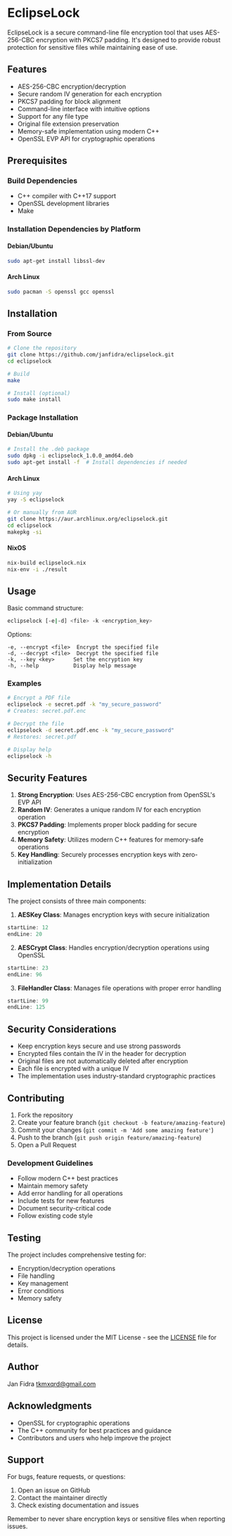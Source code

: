 # EclipseLock

EclipseLock is a secure command-line file encryption tool that uses AES-256-CBC encryption with PKCS7 padding. It's designed to provide robust protection for sensitive files while maintaining ease of use.

## Features

- AES-256-CBC encryption/decryption
- Secure random IV generation for each encryption
- PKCS7 padding for block alignment
- Command-line interface with intuitive options
- Support for any file type
- Original file extension preservation
- Memory-safe implementation using modern C++
- OpenSSL EVP API for cryptographic operations

## Prerequisites

### Build Dependencies
- C++ compiler with C++17 support
- OpenSSL development libraries
- Make

### Installation Dependencies by Platform

#### Debian/Ubuntu

```bash
sudo apt-get install libssl-dev
```
#### Arch Linux

```bash
sudo pacman -S openssl gcc openssl
```

## Installation

### From Source

```bash
# Clone the repository
git clone https://github.com/janfidra/eclipselock.git
cd eclipselock

# Build
make

# Install (optional)
sudo make install
```

### Package Installation

#### Debian/Ubuntu
```bash
# Install the .deb package
sudo dpkg -i eclipselock_1.0.0_amd64.deb
sudo apt-get install -f  # Install dependencies if needed
```

#### Arch Linux
```bash
# Using yay
yay -S eclipselock

# Or manually from AUR
git clone https://aur.archlinux.org/eclipselock.git
cd eclipselock
makepkg -si
```

#### NixOS
```bash
nix-build eclipselock.nix
nix-env -i ./result
```

## Usage

Basic command structure:
```bash
eclipselock [-e|-d] <file> -k <encryption_key>
```

Options:
```
-e, --encrypt <file>  Encrypt the specified file
-d, --decrypt <file>  Decrypt the specified file
-k, --key <key>      Set the encryption key
-h, --help           Display help message
```

### Examples

```bash
# Encrypt a PDF file
eclipselock -e secret.pdf -k "my_secure_password"
# Creates: secret.pdf.enc

# Decrypt the file
eclipselock -d secret.pdf.enc -k "my_secure_password"
# Restores: secret.pdf

# Display help
eclipselock -h
```

## Security Features

1. **Strong Encryption**: Uses AES-256-CBC encryption from OpenSSL's EVP API
2. **Random IV**: Generates a unique random IV for each encryption operation
3. **PKCS7 Padding**: Implements proper block padding for secure encryption
4. **Memory Safety**: Utilizes modern C++ features for memory-safe operations
5. **Key Handling**: Securely processes encryption keys with zero-initialization

## Implementation Details

The project consists of three main components:

1. **AESKey Class**: Manages encryption keys with secure initialization
```cpp
startLine: 12
endLine: 20
```

2. **AESCrypt Class**: Handles encryption/decryption operations using OpenSSL
```cpp
startLine: 23
endLine: 96
```

3. **FileHandler Class**: Manages file operations with proper error handling
```cpp
startLine: 99
endLine: 125
```

## Security Considerations

- Keep encryption keys secure and use strong passwords
- Encrypted files contain the IV in the header for decryption
- Original files are not automatically deleted after encryption
- Each file is encrypted with a unique IV
- The implementation uses industry-standard cryptographic practices

## Contributing

1. Fork the repository
2. Create your feature branch (`git checkout -b feature/amazing-feature`)
3. Commit your changes (`git commit -m 'Add some amazing feature'`)
4. Push to the branch (`git push origin feature/amazing-feature`)
5. Open a Pull Request

### Development Guidelines

- Follow modern C++ best practices
- Maintain memory safety
- Add error handling for all operations
- Include tests for new features
- Document security-critical code
- Follow existing code style

## Testing

The project includes comprehensive testing for:
- Encryption/decryption operations
- File handling
- Key management
- Error conditions
- Memory safety

## License

This project is licensed under the MIT License - see the [LICENSE](LICENSE) file for details.

## Author

Jan Fidra <tkmxqrd@gmail.com>

## Acknowledgments

- OpenSSL for cryptographic operations
- The C++ community for best practices and guidance
- Contributors and users who help improve the project

## Support

For bugs, feature requests, or questions:
1. Open an issue on GitHub
2. Contact the maintainer directly
3. Check existing documentation and issues

Remember to never share encryption keys or sensitive files when reporting issues.